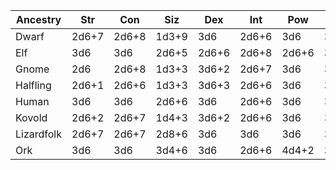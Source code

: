 |Ancestry |**Str** |**Con** |**Siz** |**Dex** |**Int** |**Pow** |**Cha** |**Mean**|
|----------|----------|----------|----------|----------|----------|----------|----------|--------|
|Dwarf |2d6+7 |2d6+8 |1d3+9 |3d6 |2d6+6 |3d6 |3d6-1 | 84±7|
|Elf |3d6 |3d6 |2d6+5 |2d6+6 |2d6+8 |2d6+6 |3d6 | 85±7|
|Gnome |2d6 |2d6+8 |1d3+3 |3d6+2 |2d6+7 |3d6 |3d6+1 | 76±7|
|Halfling |2d6+1 |2d6+6 |1d3+3 |3d6+3 |2d6+6 |3d6 |3d6+2 | 76±7|
|Human |3d6 |3d6 |2d6+6 |3d6 |2d6+6 |3d6 |3d6 | 79±7|
|Kovold |2d6+2 |2d6+7 |1d4+3 |3d6+2 |2d6+6 |3d6 |3d6 | 75±7|
|Lizardfolk|2d6+7 |2d6+7 |2d8+6 |3d6 |3d6 |3d6 |3d6-1 | 84±8|
|Ork |3d6 |3d6 |3d4+6 |3d6 |2d6+6 |4d4+2 |3d6 | 81±7|